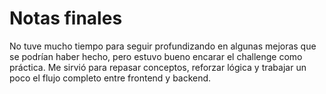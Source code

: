# Notas finales
No tuve mucho tiempo para seguir profundizando en algunas mejoras que se podrían haber hecho, pero estuvo bueno encarar el challenge como práctica. Me sirvió para repasar conceptos, reforzar lógica y trabajar un poco el flujo completo entre frontend y backend. 
